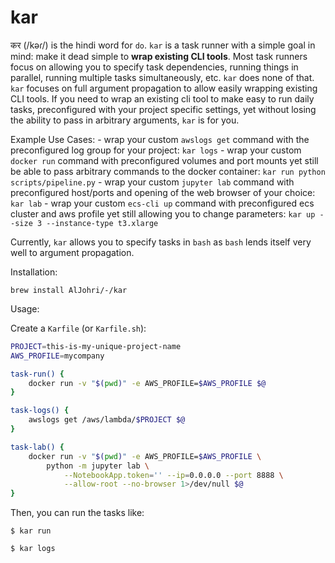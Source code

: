 # kar

कर (/kəɾ/) is the hindi word for `do`. `kar` is a task runner with a simple goal in mind: make it dead simple to **wrap existing CLI tools**. Most task runners focus on allowing you to specify task dependencies, running things in parallel, running multiple tasks simultaneously, etc. `kar` does none of that. `kar` focuses on full argument propagation to allow easily wrapping existing CLI tools. If you need to wrap an existing cli tool to make easy to run daily tasks, preconfigured with your project specific settings, yet without losing the ability to pass in arbitrary arguments, `kar` is for you.

Example Use Cases:
	- wrap your custom `awslogs get` command with the preconfigured log group for your project: `kar logs`
	- wrap your custom `docker run` command with preconfigured volumes and port mounts yet still be able to pass arbitrary commands to the docker container: `kar run python scripts/pipeline.py`
	- wrap your custom `jupyter lab` command with preconfigured host/ports and opening of the web browser of your choice: `kar lab`
	- wrap your custom `ecs-cli up` command with preconfigured ecs cluster and aws profile yet still allowing you to change parameters: `kar up --size 3 --instance-type t3.xlarge`

Currently, `kar` allows you to specify tasks in `bash` as `bash` lends itself very well to argument propagation.

Installation:

```
brew install AlJohri/-/kar
```

Usage:

Create a `Karfile` (or `Karfile.sh`):

```bash
PROJECT=this-is-my-unique-project-name
AWS_PROFILE=mycompany

task-run() {
	docker run -v "$(pwd)" -e AWS_PROFILE=$AWS_PROFILE $@
}

task-logs() {
	awslogs get /aws/lambda/$PROJECT $@
}

task-lab() {
	docker run -v "$(pwd)" -e AWS_PROFILE=$AWS_PROFILE \
		python -m jupyter lab \
            --NotebookApp.token='' --ip=0.0.0.0 --port 8888 \
            --allow-root --no-browser 1>/dev/null $@
}
```

Then, you can run the tasks like:

```
$ kar run
```

```
$ kar logs
```
